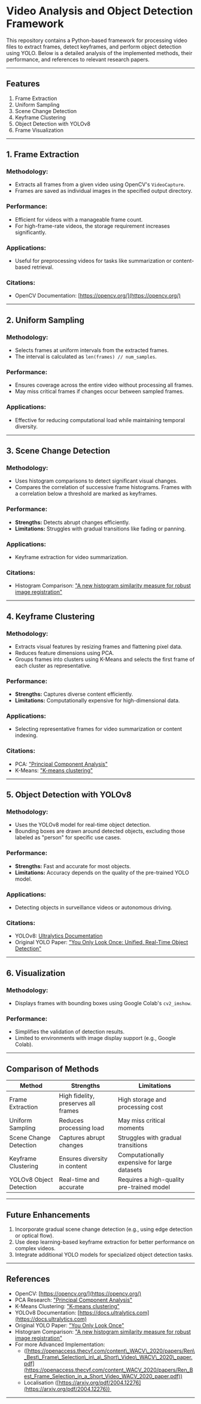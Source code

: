 # **Video Analysis and Object Detection Framework**

This repository contains a Python-based framework for processing video files to extract frames, detect keyframes, and perform object detection using YOLO. Below is a detailed analysis of the implemented methods, their performance, and references to relevant research papers.

---

## **Features**

1. Frame Extraction
2. Uniform Sampling
3. Scene Change Detection
4. Keyframe Clustering
5. Object Detection with YOLOv8
6. Frame Visualization

---

## **1. Frame Extraction**

### **Methodology:**

- Extracts all frames from a given video using OpenCV's `VideoCapture`.
- Frames are saved as individual images in the specified output directory.

### **Performance:**

- Efficient for videos with a manageable frame count.
- For high-frame-rate videos, the storage requirement increases significantly.

### **Applications:**

- Useful for preprocessing videos for tasks like summarization or content-based retrieval.

### **Citations:**

- OpenCV Documentation: [https://opencv.org/](https://opencv.org/)

---

## **2. Uniform Sampling**

### **Methodology:**

- Selects frames at uniform intervals from the extracted frames.
- The interval is calculated as `len(frames) // num_samples`.

### **Performance:**

- Ensures coverage across the entire video without processing all frames.
- May miss critical frames if changes occur between sampled frames.

### **Applications:**

- Effective for reducing computational load while maintaining temporal diversity.

---

## **3. Scene Change Detection**

### **Methodology:**

- Uses histogram comparisons to detect significant visual changes.
- Compares the correlation of successive frame histograms. Frames with a correlation below a threshold are marked as keyframes.

### **Performance:**

- **Strengths:** Detects abrupt changes efficiently.
- **Limitations:** Struggles with gradual transitions like fading or panning.

### **Applications:**

- Keyframe extraction for video summarization.

### **Citations:**

- Histogram Comparison: ["A new histogram similarity measure for robust image registration"](https://www.sciencedirect.com/science/article/pii/S089561119600045X)

---

## **4. Keyframe Clustering**

### **Methodology:**

- Extracts visual features by resizing frames and flattening pixel data.
- Reduces feature dimensions using PCA.
- Groups frames into clusters using K-Means and selects the first frame of each cluster as representative.

### **Performance:**

- **Strengths:** Captures diverse content efficiently.
- **Limitations:** Computationally expensive for high-dimensional data.

### **Applications:**

- Selecting representative frames for video summarization or content indexing.

### **Citations:**

- PCA: ["Principal Component Analysis"](https://doi.org/10.1080/10618600.1992.10475879)
- K-Means: ["K-means clustering"](https://doi.org/10.1016/0377-0427\(84\)90080-3)

---

## **5. Object Detection with YOLOv8**

### **Methodology:**

- Uses the YOLOv8 model for real-time object detection.
- Bounding boxes are drawn around detected objects, excluding those labeled as "person" for specific use cases.

### **Performance:**

- **Strengths:** Fast and accurate for most objects.
- **Limitations:** Accuracy depends on the quality of the pre-trained YOLO model.

### **Applications:**

- Detecting objects in surveillance videos or autonomous driving.

### **Citations:**

- YOLOv8: [Ultralytics Documentation](https://docs.ultralytics.com)
- Original YOLO Paper: ["You Only Look Once: Unified, Real-Time Object Detection"](https://arxiv.org/abs/1506.02640)

---

## **6. Visualization**

### **Methodology:**

- Displays frames with bounding boxes using Google Colab's `cv2_imshow`.

### **Performance:**

- Simplifies the validation of detection results.
- Limited to environments with image display support (e.g., Google Colab).

---

## **Comparison of Methods**

| **Method**              | **Strengths**                       | **Limitations**                              |
| ----------------------- | ----------------------------------- | -------------------------------------------- |
| Frame Extraction        | High fidelity, preserves all frames | High storage and processing cost             |
| Uniform Sampling        | Reduces processing load             | May miss critical moments                    |
| Scene Change Detection  | Captures abrupt changes             | Struggles with gradual transitions           |
| Keyframe Clustering     | Ensures diversity in content        | Computationally expensive for large datasets |
| YOLOv8 Object Detection | Real-time and accurate              | Requires a high-quality pre-trained model    |

---

## **Future Enhancements**

1. Incorporate gradual scene change detection (e.g., using edge detection or optical flow).
2. Use deep learning-based keyframe extraction for better performance on complex videos.
3. Integrate additional YOLO models for specialized object detection tasks.

---

## **References**

- OpenCV: [https://opencv.org/](https://opencv.org/)
- PCA Research: ["Principal Component Analysis"](https://doi.org/10.1080/10618600.1992.10475879)
- K-Means Clustering: ["K-means clustering"](https://doi.org/10.1016/0377-0427\(84\)90080-3)
- YOLOv8 Documentation: [https://docs.ultralytics.com](https://docs.ultralytics.com)
- Original YOLO Paper: ["You Only Look Once"](https://arxiv.org/abs/1506.02640)
- Histogram Comparison: ["A new histogram similarity measure for robust image registration"](https://www.sciencedirect.com/science/article/pii/S089561119600045X)
- For more Advanced Implementation: 
  - ([https://openaccess.thecvf.com/content\_WACV\_2020/papers/Ren\_Best\_Frame\_Selection\_in\_a\_Short\_Video\_WACV\_2020\_paper.pdf](https://openaccess.thecvf.com/content_WACV_2020/papers/Ren_Best_Frame_Selection_in_a_Short_Video_WACV_2020_paper.pdf))
  - Localisation ([https://arxiv.org/pdf/2004.12276](https://arxiv.org/pdf/2004.12276)) 

---
